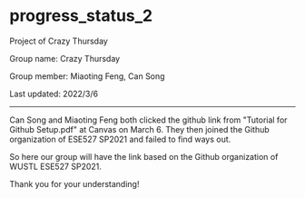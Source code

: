 # progress_status_2
Project of Crazy Thursday

Group name: Crazy Thursday

Group member: Miaoting Feng, Can Song

Last updated: 2022/3/6


******
Can Song and Miaoting Feng both clicked the github link from "Tutorial for Github Setup.pdf" at Canvas on March 6. 
They then joined the Github organization of ESE527 SP2021 and failed to find ways out. 

So here our group will have the link based on the Github organization of WUSTL ESE527 SP2021.

Thank you for your understanding!
